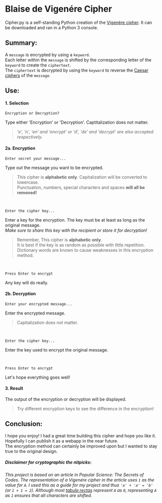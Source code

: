 #  Blaise de Vigenére Cipher
Cipher.py is a self-standing Python creation of the [Vigenére cipher](https://en.wikipedia.org/wiki/Vigen%C3%A8re_cipher). It can be downloaded and ran in a Python 3 console.

## Summary:

A `message` is encrypted by using a `keyword`.
<br>Each letter within the `message` is shifted by the corresponding letter of the `keyword` to create the `ciphertext`.
<br>The `ciphertext` is decrypted by using the `keyword` to reverse the [Caesar ciphers](https://en.wikipedia.org/wiki/Caesar_cipher) of the `message`.

## Use:

#### 1. Selection
```
Encryption or Decryption?
```
Type either 'Encryption' or 'Decryption'. Captitalization does not matter.
> *'e', 'n', 'en' and 'encrypt' or 'd', 'de' and 'decrypt' are also accepted respectively.*

#### 2a. Encryption
```
Enter secret your message...
```
Type out the message you want to be encrypted.
> This cipher is **alphabetic only**. Capitalization will be converted to lowercase.
> <br>Punctuation, numbers, special characters and spaces **will all be removed!**

<br>

```
Enter the cipher key...
```
Enter a key for the encryption. The key must be at least as long as the original message.
<br>*Make sure to share this key with the recipient or store it for decryption!*
> Remember, This cipher is **alphabetic only**.
> <br>It is best if the key is as random as possible with little repetition.
> <br>Dictionary words are known to cause weaknesses in this encryption method.

<br>

```
Press Enter to encrypt
```
Any key will do really.

#### 2b. Decryption
```
Enter your encrypted message...
```
Enter the encrypted message.
> Capitalization does not matter.

<br>

```
Enter the cipher key...
```
Enter the key used to encrypt the original message.

<br>


```
Press Enter to encrypt
```
Let's hope everything goes well!

#### 3. Result
The output of the encryption or decryption will be displayed.
> Try different encryption keys to see the difference in the encryption!

## Conclusion:

I hope you enjoy! I had a great time building this cipher and hope you like it.
<br>Hopefully I can publish it as a webapp in the near future.
<br>The encryption method can certainly be improved upon but I wanted to stay true to the original design.

##### *Disclaimer for cryptographic the nitpicks:*

*This project is based on an article in Popular Science: The Secrets of Codes. The representation of a Vigenére cipher in the article uses `1` as the value for `A`. I used this as a guide for my project and thus `'a' + 'a' = 'b'` (or `1 + 1 = 2`). Although most [tabula rectas](https://en.wikipedia.org/wiki/Tabula_recta) represent `A` as `0`, representing `A` as `1` ensures that all characters are shifted.*
